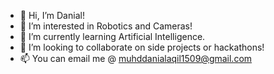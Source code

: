 - 👋 Hi, I’m Danial!
- 👀 I’m interested in Robotics and Cameras!
- 🌱 I’m currently learning Artificial Intelligence.
- 💞️ I’m looking to collaborate on side projects or hackathons!
- 📫 You can email me @ muhddanialaqil1509@gmail.com

<!---
wid190038/wid190038 is a ✨ special ✨ repository because its `README.md` (this file) appears on your GitHub profile.
You can click the Preview link to take a look at your changes.
--->
